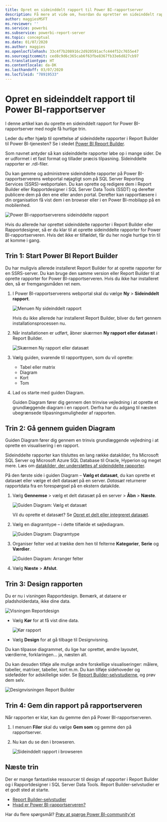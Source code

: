 ```yaml
---
title: Opret en sideinddelt rapport til Power BI-rapportserver
description: Få mere at vide om, hvordan du opretter en sideinddelt rapport for Power BI-rapportserver med nogle få hurtige trin.
author: maggiesMSFT
ms.reviewer: ''
ms.service: powerbi
ms.subservice: powerbi-report-server
ms.topic: conceptual
ms.date: 01/07/2020
ms.author: maggies
ms.openlocfilehash: 33c4f7b208916c2d920591acfc444f52c7655e47
ms.sourcegitcommit: ced8c9d6c365cab6f63fbe8367fb33e6d827cb97
ms.translationtype: HT
ms.contentlocale: da-DK
ms.lasthandoff: 03/07/2020
ms.locfileid: "78919533"
---
```

# <a name="create-a-paginated-report-for-power-bi-report-server"></a>Opret en sideinddelt rapport til Power BI-rapportserver
I denne artikel kan du oprette en sideinddelt rapport for Power BI-rapportserver med nogle få hurtige trin.

Leder du efter hjælp til oprettelse af sideinddelte rapporter i Report Builder til Power BI-tjenesten? Se i stedet [Power BI Report Builder](../paginated-reports/report-builder-power-bi.md).

Som navnet antyder så kan sideinddelte rapporter løbe op i mange sider. De er udformet i et fast format og tillader præcis tilpasning. Sideinddelte rapporter er .rdl-filer.

Du kan gemme og administrere sideinddelte rapporter på Power BI-rapportserverens webportal nøjagtigt som på SQL Server Reporting Services (SSRS)-webportalen. Du kan oprette og redigere dem i Report Builder eller Rapportdesigner i SQL Server Data Tools (SSDT) og derefter publicere dem på den ene eller anden portal. Derefter kan rapportlæsere i din organisation få vist dem i en browser eller i en Power BI-mobilapp på en mobilenhed.

![Power BI-rapportserverens sideinddelte rapport](media/quickstart-create-paginated-report/reportserver-paginated-report.png)

Hvis du allerede har oprettet sideinddelte rapporter i Report Builder eller Rapportdesigner, så er du klar til at oprette sideinddelte rapporter for Power BI-rapportserveren. Hvis det ikke er tilfældet, får du her nogle hurtige trin til at komme i gang.

## <a name="step-1-start-report-builder"></a>Trin 1: Start Power BI Report Builder
Du har muligvis allerede installeret Report Builder for at oprette rapporter for en SSRS-server. Du kan bruge den samme version eller Report Builder til at oprette rapporter for Power BI-rapportserveren. Hvis du ikke har installeret den, så er fremgangsmåden ret nem.

1. I Power BI-rapportserverens webportal skal du vælge **Ny** > **Sideinddelt rapport**.
   
    ![Menuen Ny sideinddelt rapport](media/quickstart-create-paginated-report/reportserver-new-paginated-report-menu.png)
   
    Hvis du ikke allerede har installeret Report Builder, bliver du ført gennem installationsprocessen nu.
2. Når installationen er udført, åbner skærmen **Ny rapport eller datasæt** i Report Builder.
   
    ![Skærmen Ny rapport eller datasæt](media/quickstart-create-paginated-report/reportserver-paginated-new-report-screen.png)
3. Vælg guiden, svarende til rapporttypen, som du vil oprette:
   
   * Tabel eller matrix
   * Diagram
   * Kort
   * Tom
4. Lad os starte med guiden Diagram.
   
    Guiden Diagram fører dig gennem den trinvise vejledning i at oprette et grundlæggende diagram i en rapport. Derfra har du adgang til næsten ubegrænsede tilpasningsmuligheder af rapporten.

## <a name="step-2-go-through-the-chart-wizard"></a>Trin 2: Gå gennem guiden Diagram
Guiden Diagram fører dig gennem en trinvis grundlæggende vejledning i at oprette en visualisering i en rapport.

Sideinddelte rapporter kan tilsluttes en lang række datakilder, fra Microsoft SQL Server og Microsoft Azure SQL Database til Oracle, Hyperion og meget mere. Læs om [datakilder, der understøttes af sideinddelte rapporter](connect-data-sources.md).

På den første side i guiden Diagram – **Vælg et datasæt**, du kan oprette et datasæt eller vælge et delt datasæt på en server. *Datasæt* returnerer rapportdata fra en forespørgsel på en ekstern datakilde.

1. Vælg **Gennemse** > vælg et delt datasæt på en server > **Åbn** > **Næste**.
   
    ![Guiden Diagram: Vælg et datasæt](media/quickstart-create-paginated-report/reportserver-paginated-choose-dataset.png)
   
     Vil du oprette et datasæt? Se [Opret et delt eller integreret datasæt](https://docs.microsoft.com/sql/reporting-services/report-data/create-a-shared-dataset-or-embedded-dataset-report-builder-and-ssrs).
2. Vælg en diagramtype – i dette tilfælde et søjlediagram.
   
    ![Guiden Diagram: Diagramtype](media/quickstart-create-paginated-report/reportserver-paginated-choose-chart-type.png)
3. Organiser felter ved at trække dem hen til felterne **Kategorier**, **Serie** og **Værdier**.
   
    ![Guiden Diagram: Arranger felter](media/quickstart-create-paginated-report/reportserver-paginated-arrange-fields.png)
4. Vælg **Næste** > **Afslut**.

## <a name="step-3-design-your-report"></a>Trin 3: Design rapporten
Du er nu i visningen Rapportdesign. Bemærk, at dataene er pladsholderdata, ikke dine data.

![Visningen Reportdesign](media/quickstart-create-paginated-report/reportserver-paginated-preview-report.png)

* Vælg **Kør** for at få vist dine data.
  
     ![Kør rapport](media/quickstart-create-paginated-report/reportserver-paginated-run-report.png)
* Vælg **Design** for at gå tilbage til Designvisning.

Du kan tilpasse diagrammet, du lige har oprettet, ændre layoutet, værdierne, forklaringen... ja, næsten alt.

Du kan desuden tilføje alle mulige andre forskellige visualiseringer: målere, tabeller, matrixer, tabeller, kort m.m. Du kan tilføje sidehoveder og sidefødder for adskillelige sider. Se [Report Builder-selvstudierne](https://docs.microsoft.com/sql/reporting-services/report-builder-tutorials), og prøv dem selv.

![Designvisningen Report Builder](media/quickstart-create-paginated-report/reportserver-paginated-finished-design-report.png)

## <a name="step-4-save-your-report-to-the-report-server"></a>Trin 4: Gem din rapport på rapportserveren
Når rapporten er klar, kan du gemme den på Power BI-rapportserveren.

1. I menuen **Filer** skal du vælge **Gem som** og gemme den på rapportserver. 
2. Nu kan du se den i browseren.
   
    ![Sideinddelt rapport i browseren](media/quickstart-create-paginated-report/reportserver-paginated-report.png)

## <a name="next-steps"></a>Næste trin
Der er mange fantastiske ressourcer til design af rapporter i Report Builder og i Rapportdesigner i SQL Server Data Tools. Report Builder-selvstudier er et godt sted at starte.

* [Report Builder-selvstudier](https://docs.microsoft.com/sql/reporting-services/report-builder-tutorials)
* [Hvad er Power BI-rapportserveren?](get-started.md)  

Har du flere spørgsmål? [Prøv at spørge Power BI-community'et](https://community.powerbi.com/)

